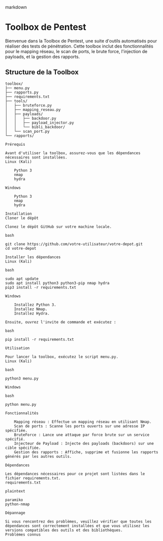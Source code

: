 markdown

# Toolbox de Pentest

Bienvenue dans la Toolbox de Pentest, une suite d'outils automatisés pour réaliser des tests de pénétration. Cette toolbox inclut des fonctionnalités pour le mapping réseau, le scan de ports, le brute force, l'injection de payloads, et la gestion des rapports.

## Structure de la Toolbox

```plaintext
toolbox/
├── menu.py
├── rapports.py
├── requirements.txt
├── tools/
│   ├── bruteforce.py
│   ├── mapping_reseau.py
│   ├── payloads/
│   │   ├── backdoor.py
│   │   ├── payload_injector.py
│   │   └── bibli_backdoor/
│   └── scan_port.py
└── rapports/

Prérequis

Avant d'utiliser la toolbox, assurez-vous que les dépendances nécessaires sont installées.
Linux (Kali)

    Python 3
    nmap
    hydra

Windows

    Python 3
    nmap
    hydra

Installation
Cloner le dépôt

Clonez le dépôt GitHub sur votre machine locale.

bash

git clone https://github.com/votre-utilisateur/votre-depot.git
cd votre-depot

Installer les dépendances
Linux (Kali)

bash

sudo apt update
sudo apt install python3 python3-pip nmap hydra
pip3 install -r requirements.txt

Windows

    Installez Python 3.
    Installez Nmap.
    Installez Hydra.

Ensuite, ouvrez l'invite de commande et exécutez :

bash

pip install -r requirements.txt

Utilisation

Pour lancer la toolbox, exécutez le script menu.py.
Linux (Kali)

bash

python3 menu.py

Windows

bash

python menu.py

Fonctionnalités

    Mapping réseau : Effectue un mapping réseau en utilisant Nmap.
    Scan de ports : Scanne les ports ouverts sur une adresse IP spécifiée.
    BruteForce : Lance une attaque par force brute sur un service spécifié.
    Injecteur de Payload : Injecte des payloads (backdoors) sur une cible spécifiée.
    Gestion des rapports : Affiche, supprime et fusionne les rapports générés par les autres outils.

Dépendances

Les dépendances nécessaires pour ce projet sont listées dans le fichier requirements.txt.
requirements.txt

plaintext

paramiko
python-nmap

Dépannage

Si vous rencontrez des problèmes, veuillez vérifier que toutes les dépendances sont correctement installées et que vous utilisez les versions compatibles des outils et des bibliothèques.
Problèmes connus
